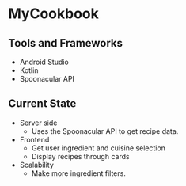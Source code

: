 # MyCookbook

## Tools and Frameworks
- Android Studio
- Kotlin
- Spoonacular API

## Current State
- Server side
   * Uses the Spoonacular API to get recipe data.
- Frontend 
   * Get user ingredient and cuisine selection
   * Display recipes through cards
- Scalability
   * Make more ingredient filters.
